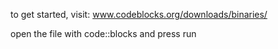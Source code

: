 to get started, visit:
www.codeblocks.org/downloads/binaries/

open the file with code::blocks and
press run
